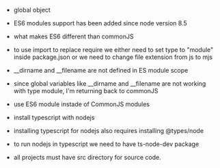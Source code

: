 - global object
- ES6 modules support has been added since node version 8.5
- what makes ES6 different than commonJS
- to use import to replace require we either need to set type to 
  "module" inside package.json or we need to change file 
  extension from js to mjs
- __dirname and __filename are not defined in ES module scope
- since global variables like __dirname and __filename are not working with type module, I'm returning back to commonJS

- use ES6 module instade of CommonJS modules
- install typescript with nodejs
- installing typescript for nodejs also requires installing @types/node
- to run nodejs in typescript we need to have ts-node-dev package
- all projects must have src directory for source code.
